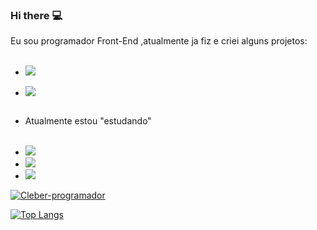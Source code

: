 ### Hi there :computer:

Eu sou programador Front-End ,atualmente ja fiz e criei alguns projetos:
<br>
<br>

- <img src="https://img.shields.io/badge/HTML-20232A?style=for-the-badge&logo=html5&logoColor=orange" alt-HTML-logo />
- <img src="https://img.shields.io/badge/CSS-20232A?&style=for-the-badge&logo=css3&logoColor=61DAFB" alt-CSS-logo /> <br>  <br>
- Atualmente estou  "estudando" <br> <br>

- <img src="https://img.shields.io/badge/JavaScript-20232A?&style=for-the-badge&logo=css3&logoColor=yellow" alt-javascript-logo />
- <img src="https://img.shields.io/badge/Node.js-20232A?style=for-the-badge&logo=node.js&logoColor=green" alt-node.js-logo />
- <img src="https://img.shields.io/badge/React-20232A?style=for-the-badge&logo=react&logoColor=61DAFB" alt-react-logo />

[![Cleber-programador](https://github-readme-stats.vercel.app/api?username=Cleber-programador)](https://github.com/anuraghazra/github-readme-stats)

[![Top Langs](https://github-readme-stats.vercel.app/api/top-langs/?username=cleber-programador)](https://github.com/anuraghazra/github-readme-stats)

